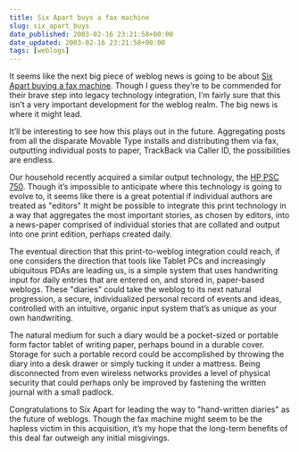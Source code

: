 ```yaml
---
title: Six Apart buys a fax machine
slug: six_apart_buys
date_published: 2003-02-16 23:21:58+00:00
date_updated: 2003-02-16 23:21:58+00:00
tags: [weblogs]
---
```

It seems like the next big piece of weblog news is going to be about [Six Apart buying a fax machine](http://www.sixapart.com/log/2003/02/controlling_our.shtml). Though I guess they’re to be commended for their brave step into legacy technology integration, I’m fairly sure that this isn’t a very important development for the weblog realm. The big news is where it might lead.

It’ll be interesting to see how this plays out in the future. Aggregating posts from all the disparate Movable Type installs and distributing them via fax, outputting individual posts to paper, TrackBack via Caller ID, the possibilities are endless.

Our household recently acquired a similar output technology, the [HP PSC 750](http://www.amazon.com/exec/obidos/ASIN/B00005A8XK/2020-20/ref-nosim). Though it’s impossible to anticipate where this technology is going to evolve to, it seems like there is a great potential if individual authors are treated as "editors" It might be possible to integrate this print technology in a way that aggregates the most important stories, as chosen by editors, into a news-paper comprised of individual stories that are collated and output into one print edition, perhaps created daily.

The eventual direction that this print-to-weblog integration could reach, if one considers the direction that tools like Tablet PCs and increasingly ubiquitous PDAs are leading us, is a simple system that uses handwriting input for daily entries that are entered on, and stored in, paper-based weblogs. These "diaries" could take the weblog to its next natural progression, a secure, individualized personal record of events and ideas, controlled with an intuitive, organic input system that’s as unique as your own handwriting.

The natural medium for such a diary would be a pocket-sized or portable form factor tablet of writing paper, perhaps bound in a durable cover. Storage for such a portable record could be accomplished by throwing the diary into a desk drawer or simply tucking it under a mattress. Being disconnected from even wireless networks provides a level of physical security that could perhaps only be improved by fastening the written journal with a small padlock.

Congratulations to Six Apart for leading the way to "hand-written diaries" as the future of weblogs. Though the fax machine might seem to be the hapless victim in this acquisition, it’s my hope that the long-term benefits of this deal far outweigh any initial misgivings.
